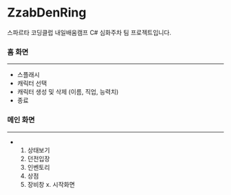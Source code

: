 # ZzabDenRing

스파르타 코딩클럽 내일배움캠프 C# 심화주차 팀 프로젝트입니다.
<br>
### 홈 화면
***
+ 스플래시
+ 캐릭터 선택
+ 캐릭터 생성 및 삭제 (이름, 직업, 능력치)
+ 종료

### 메인 화면
***
+ 1. 상태보기
  2. 던전입장
  3. 인벤토리
  4. 상점
  5. 장비창
  x. 시작화면
